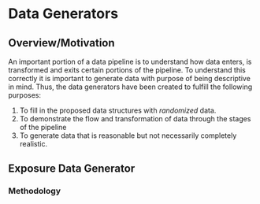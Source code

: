 Data Generators
=====================

Overview/Motivation
---------------------
An important portion of a data pipeline is to understand how data enters, is transformed and exits certain portions of the pipeline. 
To understand this correctly it is important to generate data with purpose of being descriptive in mind. Thus, the data generators have
been created to fulfill the following purposes:

1. To fill in the proposed data structures with *randomized* data.
2. To demonstrate the flow and transformation of data through the stages of the pipeline
3. To generate data that is reasonable but not necessarily completely realistic.

Exposure Data Generator
--------------------------

### Methodology